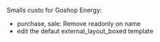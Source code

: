 Smalls custo for Goshop Energy:
- purchase, sale: Remove readonly on name 
- edit the defaut external_layout_boxed template